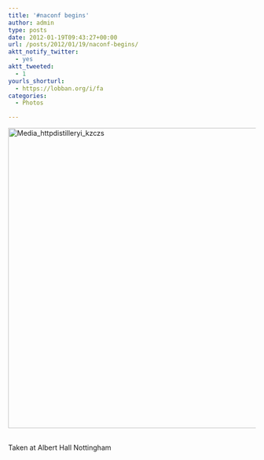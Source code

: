```yaml
---
title: '#naconf begins'
author: admin
type: posts
date: 2012-01-19T09:43:27+00:00
url: /posts/2012/01/19/naconf-begins/
aktt_notify_twitter:
  - yes
aktt_tweeted:
  - 1
yourls_shorturl:
  - https://lobban.org/i/fa
categories:
  - Photos

---
```

<div class='posterous_autopost'>
  <a href="http://instagr.am/p/ihFFb/"></p> 
  
  <div class='p_embed p_image_embed'>
    <a href="http://getfile8.posterous.com/getfile/files.posterous.com/nonimage/IqIatdqCsduuIccqevlgyCxFkcByqjGtjGtvrgkqefznzzscbiktouxfzlcx/media_httpdistilleryi_kzczs.jpg.scaled1000.jpg"><img alt="Media_httpdistilleryi_kzczs" height="612" src="https://getfile8.posterous.com/getfile/files.posterous.com/nonimage/IqIatdqCsduuIccqevlgyCxFkcByqjGtjGtvrgkqefznzzscbiktouxfzlcx/media_httpdistilleryi_kzczs.jpg.scaled1000.jpg" width="612" /></a>
  </div>
  
  <p>
    </a><br />Taken at Albert Hall Nottingham</div>